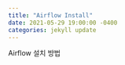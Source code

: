 ```yaml
---
title: "Airflow Install"
date: 2021-05-29 19:00:00 -0400
categories: jekyll update
---
```


Airflow 설치 방법